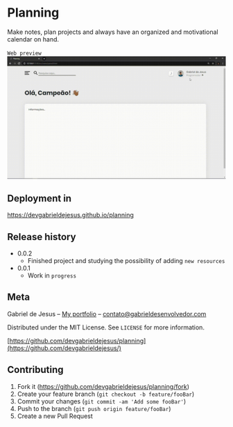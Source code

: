# Planning
Make notes, plan projects and always have an organized and motivational calendar on hand.

`Web preview`
![](public/images/web-preview.gif)

## Deployment in
https://devgabrieldejesus.github.io/planning

## Release history

* 0.0.2
    * Finished project and studying the possibility of adding `new resources`
* 0.0.1
    * Work in `progress`

## Meta

Gabriel de Jesus – [My portfolio](https://www.gabrieldesenvolvedor.com) – contato@gabrieldesenvolvedor.com

Distributed under the MIT License. See `LICENSE` for more information.

[https://github.com/devgabrieldejesus/planning](https://github.com/devgabrieldejesus/)

## Contributing

1. Fork it (<https://github.com/devgabrieldejesus/planning/fork>)
2. Create your feature branch (`git checkout -b feature/fooBar`)
3. Commit your changes (`git commit -am 'Add some fooBar'`)
4. Push to the branch (`git push origin feature/fooBar`)
5. Create a new Pull Request

